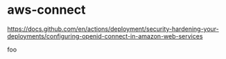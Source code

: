 # aws-connect

https://docs.github.com/en/actions/deployment/security-hardening-your-deployments/configuring-openid-connect-in-amazon-web-services

foo
